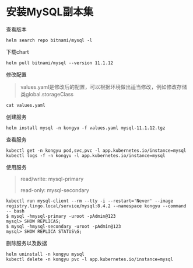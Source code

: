 # 安装MySQL副本集

查看版本

```
helm search repo bitnami/mysql -l
```

下载chart

```
helm pull bitnami/mysql --version 11.1.12
```

修改配置

> values.yaml是修改后的配置，可以根据环境做出适当修改，例如修改存储类global.storageClass

```
cat values.yaml
```

创建服务

```shell
helm install mysql -n kongyu -f values.yaml mysql-11.1.12.tgz
```

查看服务

```shell
kubectl get -n kongyu pod,svc,pvc -l app.kubernetes.io/instance=mysql
kubectl logs -f -n kongyu -l app.kubernetes.io/instance=mysql
```

使用服务

> read/write: mysql-primary
>
> read-only: mysql-secondary

```
kubectl run mysql-client --rm --tty -i --restart='Never' --image  registry.lingo.local/service/mysql:8.4.2 --namespace kongyu --command -- bash
$ mysql -hmysql-primary -uroot -pAdmin@123
mysql> SHOW REPLICAS;
$ mysql -hmysql-secondary -uroot -pAdmin@123
mysql> SHOW REPLICA STATUS\G;
```

删除服务以及数据

```
helm uninstall -n kongyu mysql
kubectl delete -n kongyu pvc -l app.kubernetes.io/instance=mysql
```

